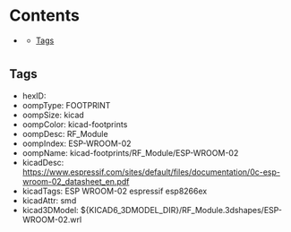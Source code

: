



Contents
========

* [](#)
	* [Tags](#tags)

# 

## Tags

- hexID: 
- oompType: FOOTPRINT
- oompSize: kicad
- oompColor: kicad-footprints
- oompDesc: RF_Module
- oompIndex: ESP-WROOM-02
- oompName: kicad-footprints/RF_Module/ESP-WROOM-02
- kicadDesc: https://www.espressif.com/sites/default/files/documentation/0c-esp-wroom-02_datasheet_en.pdf
- kicadTags: ESP WROOM-02 espressif esp8266ex
- kicadAttr: smd
- kicad3DModel: ${KICAD6_3DMODEL_DIR}/RF_Module.3dshapes/ESP-WROOM-02.wrl
